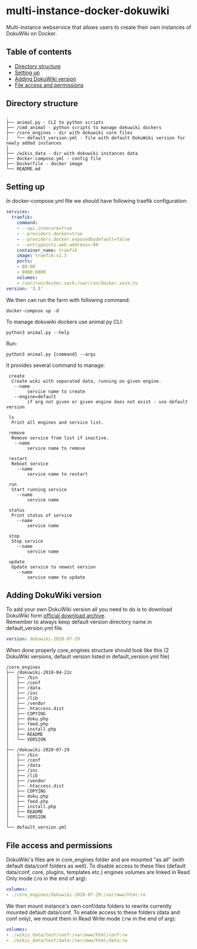 # multi-instance-docker-dokuwiki
Multi-instance webservice that allows users to create their own instances of DokuWiki on Docker.

## Table of contents
* [Directory structure](#directory-structure)
* [Setting up](#setting-up)
* [Adding DokuWiki version](#adding-dokuwiki-version)
* [File access and permissions](#file-access-and-permissions)

## Directory structure
    .
    ├── animal.py - CLI to python scripts 
    ├── /cmd_animal - python scripts to manage dokuwiki dockers 
    ├── /core_engines - dir with dokuwiki core files
    │   └── default_version.yml - file with default DokuWiki version for newly added instances
    │
    ├── /wikis_data - dir with dokuwiki instances data 
    ├── docker-compose.yml - config file 
    ├── Dockerfile - docker image 
    └── README.md

## Setting up 

In docker-compose.yml file we should have following traefik configuration:

```yaml
services:
  traefik:
    command:
    - --api.insecure=true
    - --providers.docker=true
    - --providers.docker.exposedbydefault=false
    - --entrypoints.web.address=:80
    container_name: traefik
    image: traefik:v2.3
    ports:
    - 80:80
    - 8080:8080
    volumes:
    - /var/run/docker.sock:/var/run/docker.sock:ro
version: '3.3'

```

We then can run the farm with following command:

```shell script
docker-compose up -d
```

To manage dokuwiki dockers use animal.py CLI:
```shell script
python3 animal.py --help
```

Run:
```shell script
python3 animal.py {command} --args
```


It provides several command to manage:

     create
      Create wiki with separated data, running on given engine.
       --name
            service name to create
       --engine=default 
            if arg not given or given engine does not exist - use default version

     ls
      Print all engines and service list.
    
     remove
      Remove service from list if inactive.
       --name
            service name to remove

     restart
      Reboot service
        --name
            service name to restart
     
     run
      Start running service
        --name
            service name
        
     status
      Print status of service
        --name
            service name
        
     stop
      Stop service
        --name
            service name
        
     update
      Update service to newest version
        --name
            service name to update

## Adding DokuWiki version
To add your own DokuWiki version all you need to do is to download DokuWiki form [official download archive](https://download.dokuwiki.org/archive). <br>
Remember to always keep default version directory name in default_version.yml file.
```yaml
version: dokuwiki-2020-07-29
```

When done properly core_engines structure should look like this (2 DokuWiki versions, default version listed in default_version.yml file)
```
/core_engines
├── /dokuwiki-2018-04-22c
│   ├── /bin
│   ├── /conf
│   ├── /data
│   ├── /inc
│   ├── /lib
│   ├── /vendor
│   ├── .htaccess.dist
│   ├── COPYING
│   ├── doku.php
│   ├── feed.php
│   ├── install.php
│   ├── README
│   └── VERSION
│
├── /dokuwiki-2020-07-29
│   ├── /bin
│   ├── /conf
│   ├── /data
│   ├── /inc
│   ├── /lib
│   ├── /vendor
│   ├── .htaccess.dist
│   ├── COPYING
│   ├── doku.php
│   ├── feed.php
│   ├── install.php
│   ├── README
│   └── VERSION
│
└── default_version.yml
```
    

## File access and permissions
DokuWiki's files are in core_engines folder and are mounted "as all" (with default data/conf folders as well).
To disable access to these files (default data/conf, core, plugins, templates etc.) engines volumes are linked in Read Only mode (:ro in the end of arg):
```yaml
volumes:
- ./core_engines/dokuwiki-2020-07-29:/var/www/html:ro
```

We then mount instance's own conf/data folders to rewrite currently mounted default data/conf. To enable access to these folders (data and conf only), we mount them in Read Write mode (:rw in the end of arg):
```yaml
volumes:
- ./wikis_data/test/conf:/var/www/html/conf:rw
- ./wikis_data/test/data:/var/www/html/data:rw
``` 
